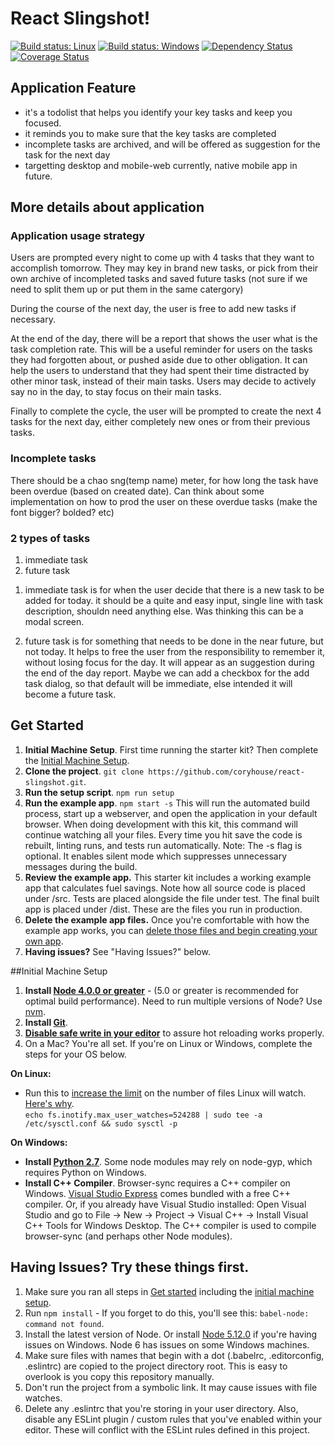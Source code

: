 # React Slingshot!

[![Build status: Linux](https://img.shields.io/travis/coryhouse/react-slingshot.svg?style=flat-square)](https://travis-ci.org/coryhouse/react-slingshot)
[![Build status: Windows](https://ci.appveyor.com/api/projects/status/ky0npqkot20ieiak?svg=true)](https://ci.appveyor.com/project/coryhouse/react-slingshot/branch/master)
[![Dependency Status](https://david-dm.org/coryhouse/react-slingshot.svg?style=flat-square)](https://david-dm.org/coryhouse/react-slingshot)
[![Coverage Status](https://coveralls.io/repos/github/coryhouse/react-slingshot/badge.svg?branch=master)](https://coveralls.io/github/coryhouse/react-slingshot?branch=master)

## Application Feature

* it's a todolist that helps you identify your key tasks and keep you focused.
* it reminds you to make sure that the key tasks are completed
* incomplete tasks are archived, and will be offered as suggestion for the task for the next day
* targetting desktop and mobile-web currently, native mobile app in future.

## More details about application

### Application usage strategy

Users are prompted every night to come up with 4 tasks that they want to accomplish tomorrow. They may key in brand new tasks, or pick from their own archive of incompleted tasks and saved future tasks (not sure if we need to split them up or put them in the same catergory)

During the course of the next day, the user is free to add new tasks if necessary.

At the end of the day, there will be a report that shows the user what is the task completion rate. This will be a useful reminder for users on the tasks they had forgotten about, or pushed aside due to other obligation. It can help the users to understand that they had spent their time distracted by other minor task, instead of their main tasks. Users may decide to actively say no in the day, to stay focus on their main tasks.

Finally to complete the cycle, the user will be prompted to create the next 4 tasks for the next day, either completely new ones or from their previous tasks.

### Incomplete tasks

There should be a chao sng(temp name) meter, for how long the task have been overdue (based on created date). Can think about some implementation on how to prod the user on these overdue tasks (make the font bigger? bolded? etc)

### 2 types of tasks

1. immediate task
1. future task

1) immediate task is for when the user decide that there is a new task to be added for today. it should be a quite and easy input, single line with task description, shouldn need anything else. Was thinking this can be a modal screen.

2) future task is for something that needs to be done in the near future, but not today. It helps to free the user from the responsibility to remember it, without losing focus for the day. It will appear as an suggestion during the end of the day report. Maybe we can add a checkbox for the add task dialog, so that default will be immediate, else intended it will become a future task.

## Get Started
1. **Initial Machine Setup**. First time running the starter kit? Then complete the [Initial Machine Setup](https://github.com/coryhouse/react-slingshot#initial-machine-setup).
2. **Clone the project**. `git clone https://github.com/coryhouse/react-slingshot.git`.
3. **Run the setup script**. `npm run setup`
4. **Run the example app**. `npm start -s`
This will run the automated build process, start up a webserver, and open the application in your default browser. When doing development with this kit, this command will continue watching all your files. Every time you hit save the code is rebuilt, linting runs, and tests run automatically. Note: The -s flag is optional. It enables silent mode which suppresses unnecessary messages during the build.
5. **Review the example app.** This starter kit includes a working example app that calculates fuel savings. Note how all source code is placed under /src. Tests are placed alongside the file under test. The final built app is placed under /dist. These are the files you run in production.
6. **Delete the example app files.** Once you're comfortable with how the example app works, you can [delete those files and begin creating your own app](https://github.com/coryhouse/react-slingshot/blob/master/docs/FAQ.md#i-just-want-an-empty-starter-kit). 
7. **Having issues?** See "Having Issues?" below.

##Initial Machine Setup
1. **Install [Node 4.0.0 or greater](https://nodejs.org)** - (5.0 or greater is recommended for optimal build performance). Need to run multiple versions of Node? Use [nvm](https://github.com/creationix/nvm).
2. **Install [Git](https://git-scm.com/downloads)**. 
3. **[Disable safe write in your editor](http://webpack.github.io/docs/webpack-dev-server.html#working-with-editors-ides-supporting-safe-write)** to assure hot reloading works properly.
4. On a Mac? You're all set. If you're on Linux or Windows, complete the steps for your OS below.  
 
**On Linux:**  

 * Run this to [increase the limit](http://stackoverflow.com/questions/16748737/grunt-watch-error-waiting-fatal-error-watch-enospc) on the number of files Linux will watch. [Here's why](https://github.com/coryhouse/react-slingshot/issues/6).    
`echo fs.inotify.max_user_watches=524288 | sudo tee -a /etc/sysctl.conf && sudo sysctl -p` 

**On Windows:** 
 
* **Install [Python 2.7](https://www.python.org/downloads/)**. Some node modules may rely on node-gyp, which requires Python on Windows.
* **Install C++ Compiler**. Browser-sync requires a C++ compiler on Windows. [Visual Studio Express](https://www.visualstudio.com/en-US/products/visual-studio-express-vs) comes bundled with a free C++ compiler. Or, if you already have Visual Studio installed: Open Visual Studio and go to File -> New -> Project -> Visual C++ -> Install Visual C++ Tools for Windows Desktop. The C++ compiler is used to compile browser-sync (and perhaps other Node modules).

## Having Issues? Try these things first.
1. Make sure you ran all steps in [Get started](https://github.com/coryhouse/react-slingshot/blob/master/README.md#get-started) including the [initial machine setup](https://github.com/coryhouse/react-slingshot#initial-machine-setup).
2. Run `npm install` - If you forget to do this, you'll see this: `babel-node: command not found`.
3. Install the latest version of Node. Or install [Node 5.12.0](https://nodejs.org/download/release/v5.12.0/) if you're having issues on Windows. Node 6 has issues on some Windows machines.
4. Make sure files with names that begin with a dot (.babelrc, .editorconfig, .eslintrc) are copied to the project directory root. This is easy to overlook is you copy this repository manually.
5. Don't run the project from a symbolic link. It may cause issues with file watches.
6. Delete any .eslintrc that you're storing in your user directory. Also, disable any ESLint plugin / custom rules that you've enabled within your editor. These will conflict with the ESLint rules defined in this project.
